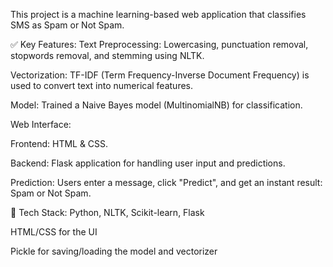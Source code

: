 This project is a machine learning-based web application that classifies  SMS as Spam or Not Spam.

✅ Key Features:
Text Preprocessing: Lowercasing, punctuation removal, stopwords removal, and stemming using NLTK.

Vectorization: TF-IDF (Term Frequency-Inverse Document Frequency) is used to convert text into numerical features.

Model: Trained a Naive Bayes model (MultinomialNB) for classification.

Web Interface:

Frontend: HTML & CSS.

Backend: Flask application for handling user input and predictions.

Prediction: Users enter a message, click "Predict", and get an instant result: Spam or Not Spam.

📂 Tech Stack:
Python, NLTK, Scikit-learn, Flask

HTML/CSS for the UI

Pickle for saving/loading the model and vectorizer



